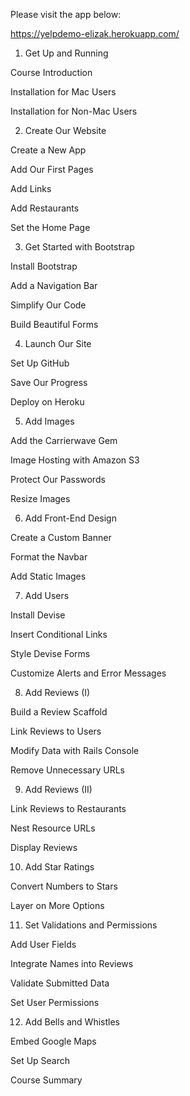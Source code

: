 Please visit the app below:

https://yelpdemo-elizak.herokuapp.com/


1. Get Up and Running

Course Introduction

Installation for Mac Users

Installation for Non-Mac Users

2. Create Our Website

Create a New App

Add Our First Pages

Add Links

Add Restaurants

Set the Home Page

3. Get Started with Bootstrap

Install Bootstrap

Add a Navigation Bar

Simplify Our Code

Build Beautiful Forms

4. Launch Our Site

Set Up GitHub

Save Our Progress

Deploy on Heroku

5. Add Images

Add the Carrierwave Gem

Image Hosting with Amazon S3

Protect Our Passwords

Resize Images

6. Add Front-End Design

Create a Custom Banner

Format the Navbar

Add Static Images

7. Add Users

Install Devise

Insert Conditional Links

Style Devise Forms

Customize Alerts and Error Messages

8. Add Reviews (I)

Build a Review Scaffold

Link Reviews to Users

Modify Data with Rails Console

Remove Unnecessary URLs

9. Add Reviews (II)

Link Reviews to Restaurants

Nest Resource URLs

Display Reviews

10. Add Star Ratings

Convert Numbers to Stars

Layer on More Options

11. Set Validations and Permissions

Add User Fields

Integrate Names into Reviews

Validate Submitted Data

Set User Permissions

12. Add Bells and Whistles

Embed Google Maps

Set Up Search

Course Summary